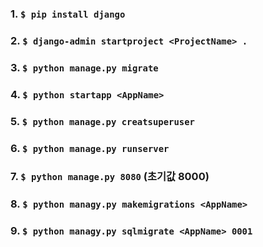 ### 1. `$ pip install django`
### 2. `$ django-admin startproject <ProjectName> .`
### 3. `$ python manage.py migrate`
### 4. `$ python startapp <AppName>`
### 5. `$ python manage.py creatsuperuser`
### 6. `$ python manage.py runserver`
### 7. `$ python manage.py 8080`  (초기값 8000)
### 8. `$ python managy.py makemigrations <AppName>`
### 9. `$ python managy.py sqlmigrate <AppName> 0001`